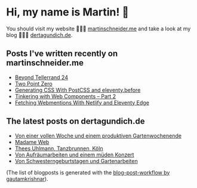 # Hi, my name is Martin! 👋 
You should visit my website 👨🏼‍💻  [martinschneider.me](https://martinschneider.me) and take a look at my blog 🤷🏼‍♂️ [dertagundich.de](https://www.dertagundich.de).

## Posts I've written recently on martinschneider.me
<!-- MSME-POST-LIST:START -->
- [Beyond Tellerrand 24](https://martinschneider.me/articles/beyond-tellerrand-24/)
- [Two Point Zero](https://martinschneider.me/articles/two-point-zero/)
- [Generating CSS With PostCSS and eleventy.before](https://martinschneider.me/articles/generating-css-with-postcss-and-eleventy-before/)
- [Tinkering with Web Components – Part 2](https://martinschneider.me/articles/tinkering-with-web-components-part-2/)
- [Fetching Webmentions With Netlify and Eleventy Edge](https://martinschneider.me/articles/fetching-webmentions-with-netlify-and-eleventy-edge/)
<!-- MSME-POST-LIST:END -->

## The latest posts on dertagundich.de
<!-- DTUI-POST-LIST:START -->
- [Von einer vollen Woche und einem produktiven Gartenwochenende](https://www.dertagundich.de/2025/04/von-einer-vollen-woche-und-einem-produktiven-gartenwochenende)
- [Madame Web](https://www.dertagundich.de/2025/04/madame-web)
- [Thees Uhlmann, Tanzbrunnen, Köln](https://www.dertagundich.de/2025/04/thees-uhlmann-tanzbrunnen-koln)
- [Von Aufräumarbeiten und einem müden Konzert](https://www.dertagundich.de/2025/03/von-aufraumarbeiten-und-einem-muden-konzert)
- [Von Schwesterngeburtstagen und Gartenarbeiten](https://www.dertagundich.de/2025/03/von-schwesterngeburtstagen-und-gartenarbeiten)
<!-- DTUI-POST-LIST:END -->

(The list of blogposts is generated with the [blog-post-workflow by gautamkrishnar](https://github.com/gautamkrishnar/blog-post-workflow)).
